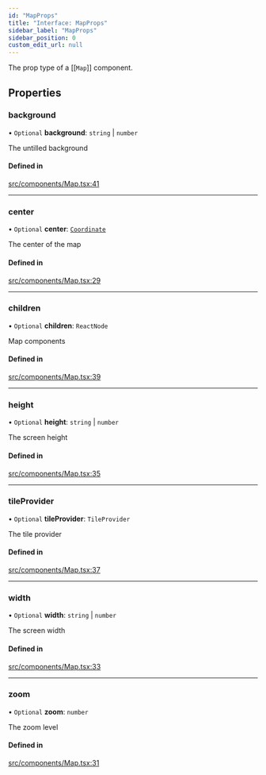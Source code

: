 ```yaml
---
id: "MapProps"
title: "Interface: MapProps"
sidebar_label: "MapProps"
sidebar_position: 0
custom_edit_url: null
---
```


The prop type of a [[`Map`]] component.

## Properties

### background

• `Optional` **background**: `string` \| `number`

The untilled background

#### Defined in

[src/components/Map.tsx:41](https://github.com/rob-blackbourn/jetblack-map/blob/0342e44/src/components/Map.tsx#L41)

___

### center

• `Optional` **center**: [`Coordinate`](Coordinate.md)

The center of the map

#### Defined in

[src/components/Map.tsx:29](https://github.com/rob-blackbourn/jetblack-map/blob/0342e44/src/components/Map.tsx#L29)

___

### children

• `Optional` **children**: `ReactNode`

Map components

#### Defined in

[src/components/Map.tsx:39](https://github.com/rob-blackbourn/jetblack-map/blob/0342e44/src/components/Map.tsx#L39)

___

### height

• `Optional` **height**: `string` \| `number`

The screen height

#### Defined in

[src/components/Map.tsx:35](https://github.com/rob-blackbourn/jetblack-map/blob/0342e44/src/components/Map.tsx#L35)

___

### tileProvider

• `Optional` **tileProvider**: `TileProvider`

The tile provider

#### Defined in

[src/components/Map.tsx:37](https://github.com/rob-blackbourn/jetblack-map/blob/0342e44/src/components/Map.tsx#L37)

___

### width

• `Optional` **width**: `string` \| `number`

The screen width

#### Defined in

[src/components/Map.tsx:33](https://github.com/rob-blackbourn/jetblack-map/blob/0342e44/src/components/Map.tsx#L33)

___

### zoom

• `Optional` **zoom**: `number`

The zoom level

#### Defined in

[src/components/Map.tsx:31](https://github.com/rob-blackbourn/jetblack-map/blob/0342e44/src/components/Map.tsx#L31)
